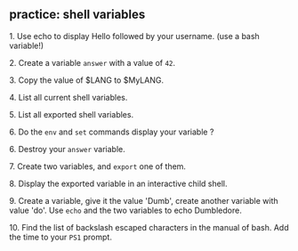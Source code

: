 ## practice: shell variables

1\. Use echo to display Hello followed by your username. (use a bash
variable!)

2\. Create a variable `answer` with a value of `42`.

3\. Copy the value of \$LANG to \$MyLANG.

4\. List all current shell variables.

5\. List all exported shell variables.

6\. Do the `env` and `set` commands display your variable ?

6\. Destroy your `answer` variable.

7\. Create two variables, and `export` one of them.

8\. Display the exported variable in an interactive child shell.

9\. Create a variable, give it the value \'Dumb\', create another
variable with value \'do\'. Use `echo` and the two variables to echo
Dumbledore.

10\. Find the list of backslash escaped characters in the manual of
bash. Add the time to your `PS1` prompt.
